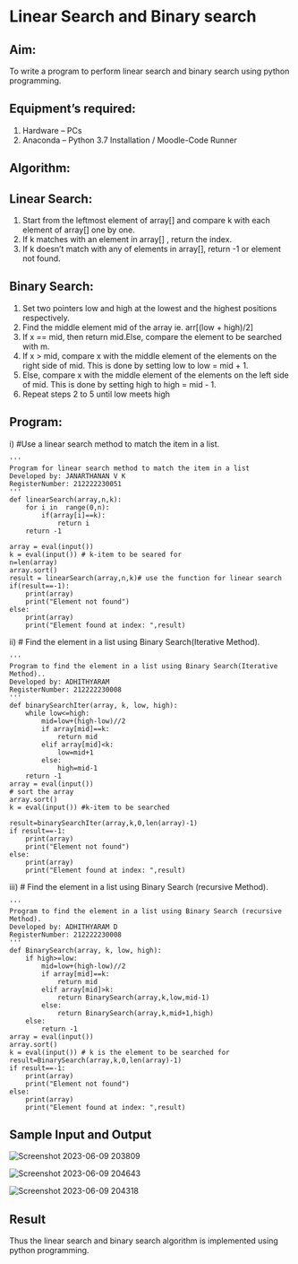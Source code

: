 # Linear Search and Binary search
## Aim:
To write a program to perform linear search and binary search using python programming.
## Equipment’s required:
1.	Hardware – PCs
2.	Anaconda – Python 3.7 Installation / Moodle-Code Runner
## Algorithm:
## Linear Search:
1.	Start from the leftmost element of array[] and compare k with each element of array[] one by one.
2.	If k matches with an element in array[] , return the index.
3.	If k doesn’t match with any of elements in array[], return -1 or element not found.
## Binary Search:
1.	Set two pointers low and high at the lowest and the highest positions respectively.
2.	Find the middle element mid of the array ie. arr[(low + high)/2]
3.	If x == mid, then return mid.Else, compare the element to be searched with m.
4.	If x > mid, compare x with the middle element of the elements on the right side of mid. This is done by setting low to low = mid + 1.
5.	Else, compare x with the middle element of the elements on the left side of mid. This is done by setting high to high = mid - 1.
6.	Repeat steps 2 to 5 until low meets high
## Program:
i)	#Use a linear search method to match the item in a list.
```
''' 
Program for linear search method to match the item in a list
Developed by: JANARTHANAN V K
RegisterNumber: 212222230051
'''
def linearSearch(array,n,k):
    for i in  range(0,n):
        if(array[i]==k):
            return i
    return -1        
    
array = eval(input())
k = eval(input()) # k-item to be seared for
n=len(array)
array.sort()
result = linearSearch(array,n,k)# use the function for linear search
if(result==-1):
    print(array)
    print("Element not found")
else:
    print(array)
    print("Element found at index: ",result)
```
ii)	# Find the element in a list using Binary Search(Iterative Method).
```
''' 
Program to find the element in a list using Binary Search(Iterative Method)..
Developed by: ADHITHYARAM 
RegisterNumber: 212222230008 
'''
def binarySearchIter(array, k, low, high):
    while low<=high:
        mid=low+(high-low)//2
        if array[mid]==k:
            return mid
        elif array[mid]<k:
            low=mid+1
        else:
            high=mid-1
    return -1
array = eval(input())
# sort the array
array.sort()
k = eval(input()) #k-item to be searched

result=binarySearchIter(array,k,0,len(array)-1)
if result==-1:
    print(array)
    print("Element not found")
else:
    print(array)
    print("Element found at index: ",result)

```
iii)	# Find the element in a list using Binary Search (recursive Method).
```
''' 
Program to find the element in a list using Binary Search (recursive Method).
Developed by: ADHITHYARAM D
RegisterNumber: 212222230008
'''
def BinarySearch(array, k, low, high):
    if high>=low:
        mid=low+(high-low)//2
        if array[mid]==k:
            return mid
        elif array[mid]>k:
            return BinarySearch(array,k,low,mid-1)
        else:
            return BinarySearch(array,k,mid+1,high)
    else:        
        return -1    
array = eval(input())
array.sort()
k = eval(input()) # k is the element to be searched for
result=BinarySearch(array,k,0,len(array)-1)
if result==-1:
    print(array)
    print("Element not found")
else:
    print(array)
    print("Element found at index: ",result)
```
## Sample Input and Output

![Screenshot 2023-06-09 203809](https://github.com/Janarthanan2/Search-Algorithm/assets/119393515/7df24a37-0518-4d1d-a7cd-83938aa64991)

![Screenshot 2023-06-09 204643](https://github.com/Janarthanan2/Search-Algorithm/assets/119393515/03b792cc-9730-4506-8973-917d2dc9a26f)

![Screenshot 2023-06-09 204318](https://github.com/Janarthanan2/Search-Algorithm/assets/119393515/81384b39-f9bf-41a7-94f0-612cf7a3640a)




## Result
Thus the linear search and binary search algorithm is implemented using python programming.
